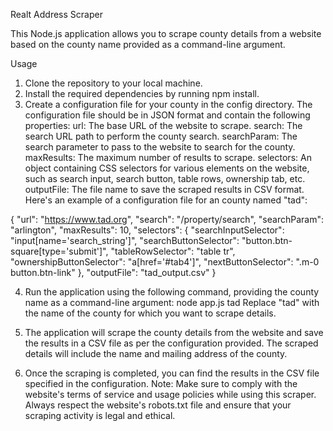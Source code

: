 Realt Address Scraper

This Node.js application allows you to scrape county details from a website based on the county name provided as a command-line argument.

Usage

1. Clone the repository to your local machine.
2. Install the required dependencies by running npm install.
3. Create a configuration file for your county in the config directory. The configuration file should be in JSON format and contain the following properties:
url: The base URL of the website to scrape.
search: The search URL path to perform the county search.
searchParam: The search parameter to pass to the website to search for the county.
maxResults: The maximum number of results to scrape.
selectors: An object containing CSS selectors for various elements on the website, such as search input, search button, table rows, ownership tab, etc.
outputFile: The file name to save the scraped results in CSV format.
Here's an example of a configuration file for an county named "tad":

{
	"url": "https://www.tad.org",
	"search": "/property/search",
	"searchParam": "arlington",
	"maxResults": 10,
	"selectors": {
		"searchInputSelector": "input[name='search_string']",
		"searchButtonSelector": "button.btn-square[type='submit']",
		"tableRowSelector": "table tr",
		"ownershipButtonSelector": "a[href='#tab4']",
		"nextButtonSelector": ".m-0 button.btn-link"
	},
	"outputFile": "tad_output.csv"
}

4. Run the application using the following command, providing the county name as a command-line argument: 
node app.js tad
Replace "tad" with the name of the county for which you want to scrape details.

5. The application will scrape the county details from the website and save the results in a CSV file as per the configuration provided. The scraped details will include the name and mailing address of the county.
6. Once the scraping is completed, you can find the results in the CSV file specified in the configuration.
Note: Make sure to comply with the website's terms of service and usage policies while using this scraper. Always respect the website's robots.txt file and ensure that your scraping activity is legal and ethical.